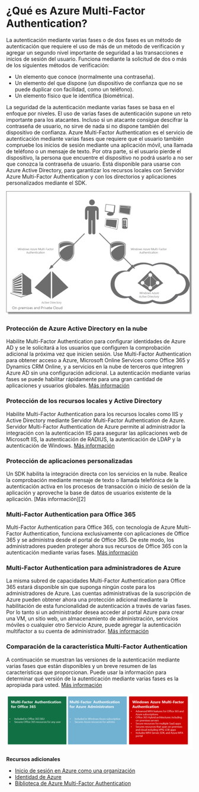 <properties linkid="manage-services-identity-multi-factor-authentication" urlDisplayName="" pageTitle="" metaKeywords="" description="" metaCanonical="" services="" documentationCenter="" title="What is Azure Multi-Factor Authentication?" authors="billmath" solutions="" manager="terrylan" editor="lisatoft" />

<tags ms.service="multi-factor-authentication" ms.workload="identity" ms.tgt_pltfrm="na" ms.devlang="na" ms.topic="article" ms.date="01/01/1900" ms.author="billmath"></tags>

# ¿Qué es Azure Multi-Factor Authentication?

La autenticación mediante varias fases o de dos fases es un método de autenticación que requiere el uso de más de un método de verificación y agregar un segundo nivel importante de seguridad a las transacciones e inicios de sesión del usuario. Funciona mediante la solicitud de dos o más de los siguientes métodos de verificación:

-   Un elemento que conoce (normalmente una contraseña).
-   Un elemento del que dispone (un dispositivo de confianza que no se puede duplicar con facilidad, como un teléfono).
-   Un elemento físico que le identifica (biométrica).

La seguridad de la autenticación mediante varias fases se basa en el enfoque por niveles. El uso de varias fases de autenticación supone un reto importante para los atacantes. Incluso si un atacante consigue descifrar la contraseña de usuario, no sirve de nada si no dispone también del dispositivo de confianza. Azure Multi-Factor Authentication es el servicio de autenticación mediante varias fases que requiere que el usuario también compruebe los inicios de sesión mediante una aplicación móvil, una llamada de teléfono o un mensaje de texto.
Por otra parte, si el usuario pierde el dispositivo, la persona que encuentre el dispositivo no podrá usarlo a no ser que conozca la contraseña de usuario. Está disponible para usarse con Azure Active Directory, para garantizar los recursos locales con Servidor Azure Multi-Factor Authentication y con los directorios y aplicaciones personalizados mediante el SDK.

![Azure Multi-Factor Authentication][]

### Protección de Azure Active Directory en la nube

Habilite Multi-Factor Authentication para configurar identidades de Azure AD y se le solicitará a los usuarios que configuren la comprobación adicional la próxima vez que inicien sesión. Use Multi-Factor Authentication para obtener acceso a Azure, Microsoft Online Services como Office 365 y Dynamics CRM Online, y a servicios en la nube de terceros que integren Azure AD sin una configuración adicional. La autenticación mediante varias fases se puede habilitar rápidamente para una gran cantidad de aplicaciones y usuarios globales. [Más información][]

### Protección de los recursos locales y Active Directory

Habilite Multi-Factor Authentication para los recursos locales como IIS y Active Directory mediante Servidor Multi-Factor Authentication de Azure. Servidor Multi-Factor Authentication de Azure permite al administrador la integración con la autenticación IIS para asegurar las aplicaciones web de Microsoft IIS, la autenticación de RADIUS, la autenticación de LDAP y la autenticación de Windows. [Más información][1]

### Protección de aplicaciones personalizadas

</p>
Un SDK habilita la integración directa con los servicios en la nube. Realice la comprobación mediante mensaje de texto o llamada telefónica de la autenticación activa en los procesos de transacción o inicio de sesión de la aplicación y aproveche la base de datos de usuarios existente de la aplicación. [Más información][2]

### Multi-Factor Authentication para Office 365

Multi-Factor Authentication para Office 365, con tecnología de Azure Multi-Factor Authentication, funciona exclusivamente con aplicaciones de Office 365 y se administra desde el portal de Office 365. De este modo, los administradores pueden proteger ahora sus recursos de Office 365 con la autenticación mediante varias fases. [Más información][3]

### Multi-Factor Authentication para administradores de Azure

La misma subred de capacidades Multi-Factor Authentication para Office 365 estará disponible sin que suponga ningún coste para los administradores de Azure. Las cuentas administrativas de la suscripción de Azure pueden obtener ahora una protección adicional mediante la habilitación de esta funcionalidad de autenticación a través de varias fases. Por lo tanto si un administrador desea acceder al portal Azure para crear una VM, un sitio web, un almacenamiento de administración, servicios móviles o cualquier otro Servicio Azure, puede agregar la autenticación multifactor a su cuenta de administrador. [Más información][4]

### Comparación de la característica Multi-Factor Authentication

A continuación se muestran las versiones de la autenticación mediante varias fases que están disponibles y un breve resumen de las características que proporcionan. Puede usar la información para determinar qué versión de la autenticación mediante varias fases es la apropiada para usted. [Más información][4]

![Comparación de la característica Azure Multi-Factor Authentication][]

**Recursos adicionales**

-   [Inicio de sesión en Azure como una organización][]
-   [Identidad de Azure][]
-   [Biblioteca de Azure Multi-Factor Authentication][]

  [Azure Multi-Factor Authentication]: ./media/multi-factor-authentication/WAMFA1.png
  [Más información]: http://msdn.microsoft.com/es-es/library/dn249466.aspx
  [1]: http://msdn.microsoft.com/es-es/library/dn249467.aspx
  [2]: http://msdn.microsoft.com/es-es/library/dn249464.aspx
  [3]: http://msdn.microsoft.com/es-es/library/dn383636.aspx
  [4]: http://msdn.microsoft.com/es-es/library/dn249471.aspx
  [Comparación de la característica Azure Multi-Factor Authentication]: ./media/multi-factor-authentication/mfacomparison1.png
  [Inicio de sesión en Azure como una organización]: /es-es/manage/services/identity/organizational-account/
  [Identidad de Azure]: /es-es/manage/windows/fundamentals/identity/
  [Biblioteca de Azure Multi-Factor Authentication]: http://technet.microsoft.com/es-es/library/dn249471.aspx
